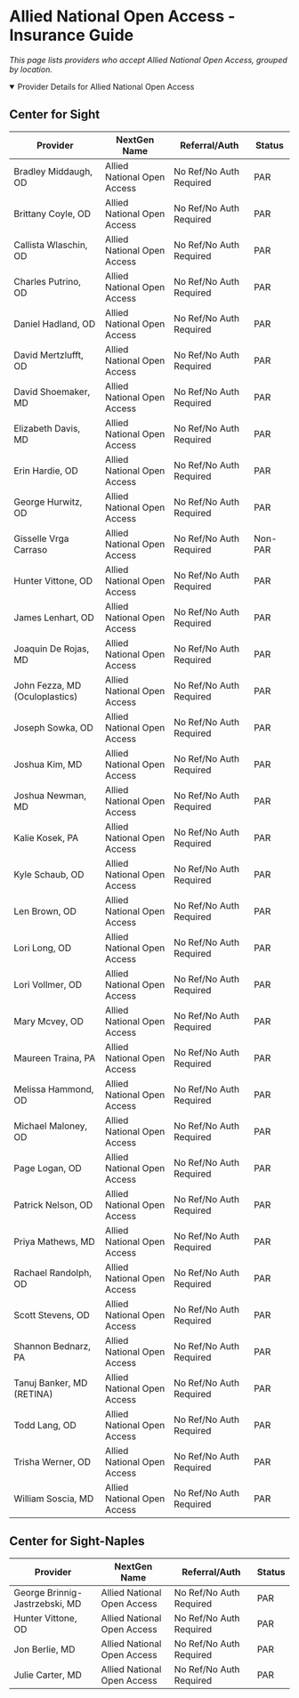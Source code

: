 # Allied National Open Access - Insurance Guide

*This page lists providers who accept Allied National Open Access, grouped by location.*

<details open><summary>Provider Details for Allied National Open Access</summary>

## Center for Sight

| Provider | NextGen Name | Referral/Auth | Status |
|----------|-------------|--------------|--------|
| Bradley Middaugh, OD | Allied National Open Access | No Ref/No Auth Required | PAR |
| Brittany Coyle, OD | Allied National Open Access | No Ref/No Auth Required | PAR |
| Callista Wlaschin, OD | Allied National Open Access | No Ref/No Auth Required | PAR |
| Charles Putrino, OD | Allied National Open Access | No Ref/No Auth Required | PAR |
| Daniel Hadland, OD | Allied National Open Access | No Ref/No Auth Required | PAR |
| David Mertzlufft, OD | Allied National Open Access | No Ref/No Auth Required | PAR |
| David Shoemaker, MD | Allied National Open Access | No Ref/No Auth Required | PAR |
| Elizabeth Davis, MD | Allied National Open Access | No Ref/No Auth Required | PAR |
| Erin Hardie, OD | Allied National Open Access | No Ref/No Auth Required | PAR |
| George Hurwitz, OD | Allied National Open Access | No Ref/No Auth Required | PAR |
| Gisselle Vrga Carraso | Allied National Open Access | No Ref/No Auth Required | Non-PAR |
| Hunter Vittone, OD | Allied National Open Access | No Ref/No Auth Required | PAR |
| James Lenhart, OD | Allied National Open Access | No Ref/No Auth Required | PAR |
| Joaquin De Rojas, MD | Allied National Open Access | No Ref/No Auth Required | PAR |
| John Fezza, MD (Oculoplastics) | Allied National Open Access | No Ref/No Auth Required | PAR |
| Joseph Sowka, OD | Allied National Open Access | No Ref/No Auth Required | PAR |
| Joshua Kim, MD | Allied National Open Access | No Ref/No Auth Required | PAR |
| Joshua Newman, MD | Allied National Open Access | No Ref/No Auth Required | PAR |
| Kalie Kosek, PA | Allied National Open Access | No Ref/No Auth Required | PAR |
| Kyle Schaub, OD | Allied National Open Access | No Ref/No Auth Required | PAR |
| Len Brown, OD | Allied National Open Access | No Ref/No Auth Required | PAR |
| Lori Long, OD | Allied National Open Access | No Ref/No Auth Required | PAR |
| Lori Vollmer, OD | Allied National Open Access | No Ref/No Auth Required | PAR |
| Mary Mcvey, OD | Allied National Open Access | No Ref/No Auth Required | PAR |
| Maureen Traina, PA | Allied National Open Access | No Ref/No Auth Required | PAR |
| Melissa Hammond, OD | Allied National Open Access | No Ref/No Auth Required | PAR |
| Michael Maloney, OD | Allied National Open Access | No Ref/No Auth Required | PAR |
| Page Logan, OD | Allied National Open Access | No Ref/No Auth Required | PAR |
| Patrick Nelson, OD | Allied National Open Access | No Ref/No Auth Required | PAR |
| Priya Mathews, MD | Allied National Open Access | No Ref/No Auth Required | PAR |
| Rachael Randolph, OD | Allied National Open Access | No Ref/No Auth Required | PAR |
| Scott Stevens, OD | Allied National Open Access | No Ref/No Auth Required | PAR |
| Shannon Bednarz, PA | Allied National Open Access | No Ref/No Auth Required | PAR |
| Tanuj Banker, MD (RETINA) | Allied National Open Access | No Ref/No Auth Required | PAR |
| Todd Lang, OD | Allied National Open Access | No Ref/No Auth Required | PAR |
| Trisha Werner, OD | Allied National Open Access | No Ref/No Auth Required | PAR |
| William Soscia, MD | Allied National Open Access | No Ref/No Auth Required | PAR |

## Center for Sight-Naples

| Provider | NextGen Name | Referral/Auth | Status |
|----------|-------------|--------------|--------|
| George Brinnig-Jastrzebski, MD | Allied National Open Access | No Ref/No Auth Required | PAR |
| Hunter Vittone, OD | Allied National Open Access | No Ref/No Auth Required | PAR |
| Jon Berlie, MD | Allied National Open Access | No Ref/No Auth Required | PAR |
| Julie Carter, MD | Allied National Open Access | No Ref/No Auth Required | PAR |

</details>

